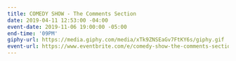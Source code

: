 ```yaml
---
title: COMEDY SHOW - The Comments Section
date: 2019-04-11 12:53:00 -04:00
event-date: 2019-11-06 19:00:00 -05:00
end-time: '09PM'
giphy-url: https://media.giphy.com/media/xTk9ZNSEaGv7FtKY6s/giphy.gif
event-url: https://www.eventbrite.com/e/comedy-show-the-comments-section-tickets-78189596187
---
```



